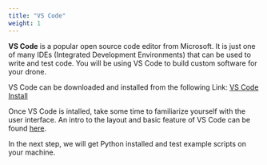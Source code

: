 ```yaml
---
title: "VS Code"
weight: 1
---
```


**VS Code** is a popular open source code editor from Microsoft. It is just one of many IDEs (Integrated Development Environments) that can be used to write and test code. You will be using VS Code to build custom software for your drone.

VS Code can be downloaded and installed from the following Link: [VS Code Install](https://code.visualstudio.com/download)

Once VS Code is intalled, take some time to familiarize yourself with the user interface. An intro to the layout and basic feature of VS Code can be found [here](https://code.visualstudio.com/docs/getstarted/userinterface).

In the next step, we will get Python installed and test example scripts on your machine.
